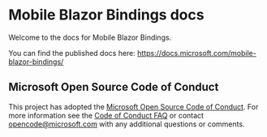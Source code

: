 # Mobile Blazor Bindings docs

Welcome to the docs for Mobile Blazor Bindings.

You can find the published docs here: https://docs.microsoft.com/mobile-blazor-bindings/

## Microsoft Open Source Code of Conduct

This project has adopted the [Microsoft Open Source Code of Conduct](https://opensource.microsoft.com/codeofconduct/).
For more information see the [Code of Conduct FAQ](https://opensource.microsoft.com/codeofconduct/faq/) or contact [opencode@microsoft.com](mailto:opencode@microsoft.com) with any additional questions or comments.
